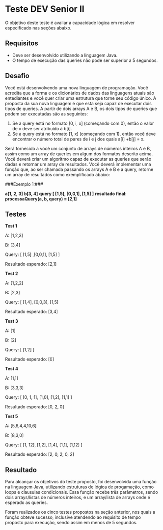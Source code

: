 # Teste DEV Senior II #

O objetivo deste teste é avaliar a capacidade lógica em resolver especificado nas seções abaixo.

##  Requisitos ##

* Deve ser desenvolvido utilizando a linguagem Java.
* O tempo de execução das queries não pode ser superior a 5 segundos.

## Desafio ##

  Você está desenvolvendo uma nova linguagem de programação. Você acredita que a forma e os dicionários de dados das linguagens atuais são entediantes e
você quer criar uma estrutura que torne seu código único. A proposta da sua nova linguagem é que esta seja capaz de executar dois tipos de queries. A partir
de dois arrays A e B, os dois tipos de queries que podem ser executadas são as seguintes:
  
  1) Se a query está no formato [0, i, x] (começando com 0), então o valor de x deve ser atribuído à b[i].
  2) Se a query está no formato [1, x] (começando com 1), então você deve encontrar o número total de pares de i e j dos quais a[i] +b[j] = x.

  Será fornecido a você um conjunto de arrays de números inteiros A e B, assim como um array de queries em algum dos formatos descrito acima. 
Você deverá criar um algoritmo capaz de executar as queries que serão dadas e retornar um array de resultados. Você deverá implementar uma função que, ao ser 
chamada passando os arrays A e B e a query, retorne um array de resultados como exemplificado abaixo:

###Exemplo 1:###

  **a[1, 2, 3]**
  **b[3, 4]**
  **query [ [1,5], [0,0,1], [1,5] ]**
  **resultado final: processaQuery(a, b, query) = [2,1]**

##  Testes ##

  **Test 1**
  
  A: [1,2,3]
  
  B: [3,4]
  
  Query: [ [1,5] ,[0,0,1], [1,5] ]
  
  Resultado esperado: [2,1]
  
  **Test 2**
  
  A: [1,2,2]
  
  B: [2,3]
  
  Query: [ [1,4], [0,0,3], [1,5]
  
  Resultado esperado: [3,4]
  
  **Test 3**
  
  A: [1]
  
  B: [2]
  
  Query: [ [1,2] ]
  
  Resultado esperado: [0]
  
  **Test 4**
  
  A: [1,1]
  
  B: [3,3,3]
  
  Query: [ [0, 1, 1], [1,0], [1,2], [1,1] ]
  
  Resultado esperado: [0, 2, 0]
  
  **Test 5**
  
  A: [5,6,4,4,10,6]
  
  B: [8,3,0]
  
  Query: [ [1, 12], [1,2], [1,4], [1,1], [1,12] ]
  
  Resultado esperado: [2, 0, 2, 0, 2]


## Resultado ##

  Para alcançar os objetivos do teste proposto, foi desenvolvida uma função na linguagem Java, utilizando estruturas de lógica de progamação, como loops e clausulas condicionais.
Essa função recebe três parâmetros, sendo dois arrays/listas de números inteiros, e um array/lista de arrays onde é esperado as queries.

  Foram realizados os cinco testes propostos na seção anterior, nos quais a função obteve sucesso, inclusive atendendo ao requisito de tempo proposto para execução, sendo assim em menos de 5 segundos.
